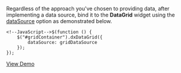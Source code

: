 Regardless of the approach you've chosen to providing data, after implementing a data source, bind it to the **DataGrid** widget using the [dataSource](/api-reference/10%20UI%20Widgets/dxDataGrid/1%20Configuration/dataSource.md '/Documentation/ApiReference/UI_Widgets/dxDataGrid/Configuration/#dataSource') option as demonstrated below.

	<!--JavaScript-->$(function () {
		$("#gridContainer").dxDataGrid({
			dataSource: gridDataSource
		});
	});

<a href="http://js.devexpress.com/Demos/WidgetsGallery/#demo/datagridgridcolumnsgeneratingbydatasource/" class="button orange small fix-width-155" style="margin-right: 20px;" target="_blank">View Demo</a>